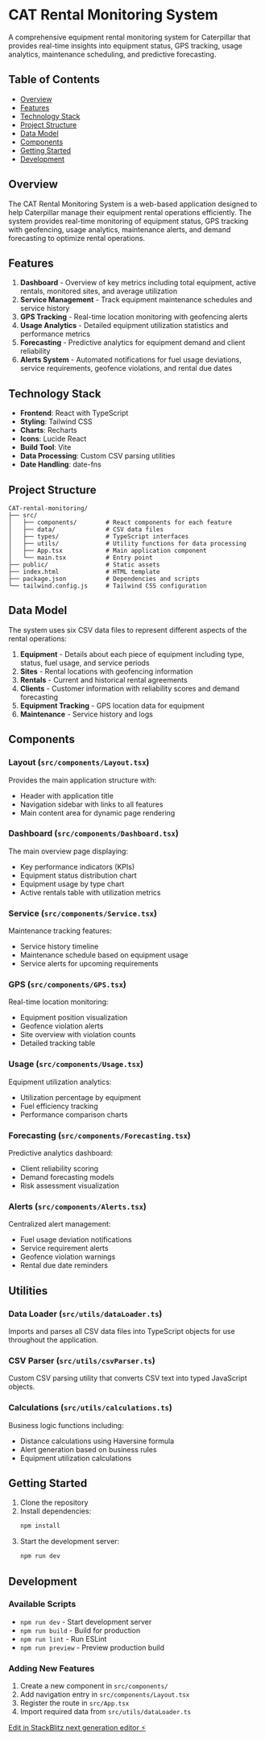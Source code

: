 # CAT Rental Monitoring System

A comprehensive equipment rental monitoring system for Caterpillar that provides real-time insights into equipment status, GPS tracking, usage analytics, maintenance scheduling, and predictive forecasting.

## Table of Contents
- [Overview](#overview)
- [Features](#features)
- [Technology Stack](#technology-stack)
- [Project Structure](#project-structure)
- [Data Model](#data-model)
- [Components](#components)
- [Getting Started](#getting-started)
- [Development](#development)

## Overview

The CAT Rental Monitoring System is a web-based application designed to help Caterpillar manage their equipment rental operations efficiently. The system provides real-time monitoring of equipment status, GPS tracking with geofencing, usage analytics, maintenance alerts, and demand forecasting to optimize rental operations.

## Features

1. **Dashboard** - Overview of key metrics including total equipment, active rentals, monitored sites, and average utilization
2. **Service Management** - Track equipment maintenance schedules and service history
3. **GPS Tracking** - Real-time location monitoring with geofencing alerts
4. **Usage Analytics** - Detailed equipment utilization statistics and performance metrics
5. **Forecasting** - Predictive analytics for equipment demand and client reliability
6. **Alerts System** - Automated notifications for fuel usage deviations, service requirements, geofence violations, and rental due dates

## Technology Stack

- **Frontend**: React with TypeScript
- **Styling**: Tailwind CSS
- **Charts**: Recharts
- **Icons**: Lucide React
- **Build Tool**: Vite
- **Data Processing**: Custom CSV parsing utilities
- **Date Handling**: date-fns

## Project Structure

```
CAT-rental-monitoring/
├── src/
│   ├── components/        # React components for each feature
│   ├── data/              # CSV data files
│   ├── types/             # TypeScript interfaces
│   ├── utils/             # Utility functions for data processing
│   ├── App.tsx            # Main application component
│   └── main.tsx           # Entry point
├── public/                # Static assets
├── index.html             # HTML template
├── package.json           # Dependencies and scripts
└── tailwind.config.js     # Tailwind CSS configuration
```

## Data Model

The system uses six CSV data files to represent different aspects of the rental operations:

1. **Equipment** - Details about each piece of equipment including type, status, fuel usage, and service periods
2. **Sites** - Rental locations with geofencing information
3. **Rentals** - Current and historical rental agreements
4. **Clients** - Customer information with reliability scores and demand forecasting
5. **Equipment Tracking** - GPS location data for equipment
6. **Maintenance** - Service history and logs

## Components

### Layout (`src/components/Layout.tsx`)
Provides the main application structure with:
- Header with application title
- Navigation sidebar with links to all features
- Main content area for dynamic page rendering

### Dashboard (`src/components/Dashboard.tsx`)
The main overview page displaying:
- Key performance indicators (KPIs)
- Equipment status distribution chart
- Equipment usage by type chart
- Active rentals table with utilization metrics

### Service (`src/components/Service.tsx`)
Maintenance tracking features:
- Service history timeline
- Maintenance schedule based on equipment usage
- Service alerts for upcoming requirements

### GPS (`src/components/GPS.tsx`)
Real-time location monitoring:
- Equipment position visualization
- Geofence violation alerts
- Site overview with violation counts
- Detailed tracking table

### Usage (`src/components/Usage.tsx`)
Equipment utilization analytics:
- Utilization percentage by equipment
- Fuel efficiency tracking
- Performance comparison charts

### Forecasting (`src/components/Forecasting.tsx`)
Predictive analytics dashboard:
- Client reliability scoring
- Demand forecasting models
- Risk assessment visualization

### Alerts (`src/components/Alerts.tsx`)
Centralized alert management:
- Fuel usage deviation notifications
- Service requirement alerts
- Geofence violation warnings
- Rental due date reminders

## Utilities

### Data Loader (`src/utils/dataLoader.ts`)
Imports and parses all CSV data files into TypeScript objects for use throughout the application.

### CSV Parser (`src/utils/csvParser.ts`)
Custom CSV parsing utility that converts CSV text into typed JavaScript objects.

### Calculations (`src/utils/calculations.ts`)
Business logic functions including:
- Distance calculations using Haversine formula
- Alert generation based on business rules
- Equipment utilization calculations

## Getting Started

1. Clone the repository
2. Install dependencies:
   ```bash
   npm install
   ```
3. Start the development server:
   ```bash
   npm run dev
   ```

## Development

### Available Scripts

- `npm run dev` - Start development server
- `npm run build` - Build for production
- `npm run lint` - Run ESLint
- `npm run preview` - Preview production build

### Adding New Features

1. Create a new component in `src/components/`
2. Add navigation entry in `src/components/Layout.tsx`
3. Register the route in `src/App.tsx`
4. Import required data from `src/utils/dataLoader.ts`

[Edit in StackBlitz next generation editor ⚡️](https://stackblitz.com/~/github.com/Harshit-Agarwal-007/CAT-rental-monitoring)